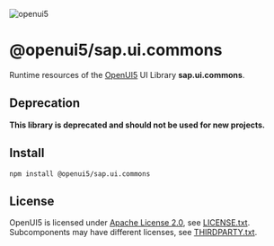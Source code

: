 ![openui5](http://openui5.org/images/OpenUI5_new_big_side.png)

# @openui5/sap.ui.commons
Runtime resources of the [OpenUI5](https://github.com/SAP/openui5) UI Library **sap.ui.commons**.

## Deprecation
**This library is deprecated and should not be used for new projects.**

## Install
```
npm install @openui5/sap.ui.commons
```

## License
OpenUI5 is licensed under [Apache License 2.0](https://www.apache.org/licenses/LICENSE-2.0), see [LICENSE.txt](LICENSE.txt).
Subcomponents may have different licenses, see [THIRDPARTY.txt](THIRDPARTY.txt).
